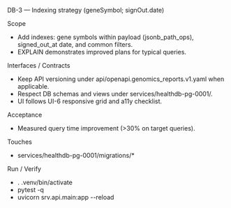 DB-3 — Indexing strategy (geneSymbol; signOut.date)

Scope
- Add indexes: gene symbols within payload (jsonb_path_ops), signed_out_at date, and common filters.
- EXPLAIN demonstrates improved plans for typical queries.

Interfaces / Contracts
- Keep API versioning under api/openapi.genomics_reports.v1.yaml when applicable.
- Respect DB schemas and views under services/healthdb-pg-0001/.
- UI follows UI-6 responsive grid and a11y checklist.

Acceptance
- Measured query time improvement (>30% on target queries).

Touches
- services/healthdb-pg-0001/migrations/*

Run / Verify
- . .venv/bin/activate
- pytest -q
- uvicorn srv.api.main:app --reload
